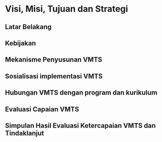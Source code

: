 # Visi, Misi, Tujuan dan Strategi

<!--@include: ../penilaian/3-6.md-->

## Latar Belakang

<!--@include: ../panduan/iii-d-1-1.md-->

## Kebijakan

<!--@include: ../panduan/iii-d-1-2.md-->

## Mekanisme Penyusunan VMTS

<!--@include: ../panduan/iii-d-1-3.md-->

## Sosialisasi implementasi VMTS

<!--@include: ../panduan/iii-d-1-4.md-->

## Hubungan VMTS dengan program dan kurikulum

<!--@include: ../panduan/iii-d-1-5.md-->

## Evaluasi Capaian VMTS

<!--@include: ../panduan/iii-d-1-6.md-->

## Simpulan Hasil Evaluasi Ketercapaian VMTS dan Tindaklanjut

<!--@include: ../panduan/iii-d-1-7.md-->
